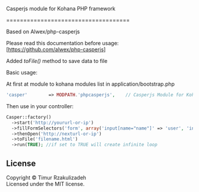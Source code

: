 Casperjs module for Kohana PHP framework

====================================

Based on Alwex/php-casperjs 

Please read this documentation before usage:
[https://github.com/alwex/php-casperjs]


Added _toFile()_ method to save data to file

Basic usage:

At first at module to kohana modules list in application/bootstrap.php
```PHP
'casper'        => MODPATH.'phpcasperjs',    // Casperjs Module for Kohana
```

Then use in your controller:
```PHP
Casper::factory()
  ->start('http://yoururl-or-ip')
  ->fillFormSelectors('form', array('input[name="name"]' => 'user', 'input[name="password"]' => 'password' ), true)
  ->thenOpen('http://nexturl-or-ip')
  ->toFile('filename.html') 
  ->run(TRUE); //if set to TRUE will create infinite loop
```
## License
Copyright &copy; Timur Rzakulizadeh<br>
Licensed under the MIT license.
